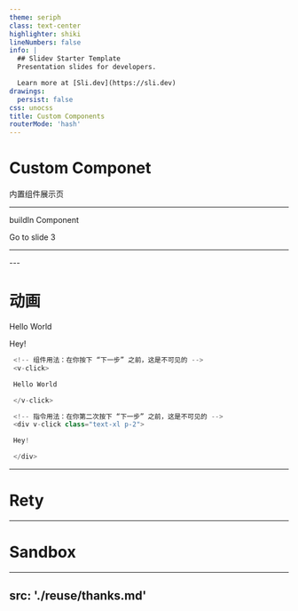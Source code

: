 ```yaml
---
theme: seriph
class: text-center
highlighter: shiki
lineNumbers: false
info: |
  ## Slidev Starter Template
  Presentation slides for developers.

  Learn more at [Sli.dev](https://sli.dev)
drawings:
  persist: false
css: unocss
title: Custom Components
routerMode: 'hash'
---
```


# Custom Componet

内置组件展示页

---

buildIn Component

<div class="grid grid-cols-2 gap-2">

<Arrow x1="10" y1="20" x2="100" y2="200" />

<AutoFitText :max="200" :min="100" modelValue="Some text"/>

<LightOrDark>
  <template #dark>Dark mode is on</template>
  <template #light>Light mode is on</template>
</LightOrDark>

<Link to="3">Go to slide 3</Link>

</div>

---

<WordIndex word="hello" :deleted="[1]" :added="[2]"/>

<Counter />
---

# 动画

<div class="grid grid-cols-2">

  <!-- 组件用法：在你按下 “下一步” 之前，这是不可见的 -->
  <v-click>

  Hello World

  </v-click>

  <!-- 指令用法：在你第二次按下 “下一步” 之前，这是不可见的 -->
  <div v-click class="text-xl p-2">

  Hey!

  </div>
</div>

 ```typescript
  <!-- 组件用法：在你按下 “下一步” 之前，这是不可见的 -->
  <v-click>

  Hello World

  </v-click>

  <!-- 指令用法：在你第二次按下 “下一步” 之前，这是不可见的 -->
  <div v-click class="text-xl p-2">

  Hey!

  </div>
 ```

---

# Rety

<Rety />

--- 

# Sandbox

<Sandbox src="https://codesandbox.io/p/sandbox/serene-euclid-nmvzcm?embed=1"/>

---
src: './reuse/thanks.md'
---